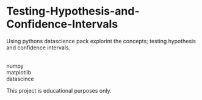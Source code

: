 # Testing-Hypothesis-and-Confidence-Intervals
Using pythons datascience pack explorint the concepts; testing hypothesis and confidence intervals.

<br> numpy 
<br> matplotlib
<br> datascince

This project is educational purposes only.
